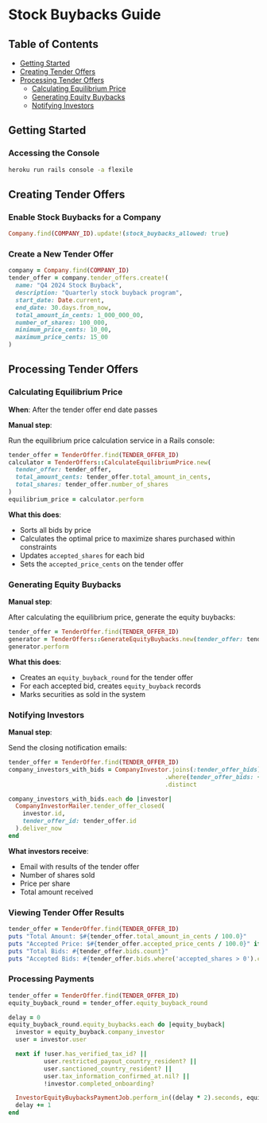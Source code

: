 # Stock Buybacks Guide

## Table of Contents

- [Getting Started](#getting-started)
- [Creating Tender Offers](#creating-tender-offers)
- [Processing Tender Offers](#processing-tender-offers)
  - [Calculating Equilibrium Price](#calculating-equilibrium-price)
  - [Generating Equity Buybacks](#generating-equity-buybacks)
  - [Notifying Investors](#notifying-investors)

## Getting Started

### Accessing the Console

```bash
heroku run rails console -a flexile
```

## Creating Tender Offers

### Enable Stock Buybacks for a Company

```ruby
Company.find(COMPANY_ID).update!(stock_buybacks_allowed: true)
```

### Create a New Tender Offer

```ruby
company = Company.find(COMPANY_ID)
tender_offer = company.tender_offers.create!(
  name: "Q4 2024 Stock Buyback",
  description: "Quarterly stock buyback program",
  start_date: Date.current,
  end_date: 30.days.from_now,
  total_amount_in_cents: 1_000_000_00,
  number_of_shares: 100_000,
  minimum_price_cents: 10_00,
  maximum_price_cents: 15_00
)
```

## Processing Tender Offers

### Calculating Equilibrium Price

**When**: After the tender offer end date passes

**Manual step**:

Run the equilibrium price calculation service in a Rails console:

```ruby
tender_offer = TenderOffer.find(TENDER_OFFER_ID)
calculator = TenderOffers::CalculateEquilibriumPrice.new(
  tender_offer: tender_offer,
  total_amount_cents: tender_offer.total_amount_in_cents,
  total_shares: tender_offer.number_of_shares
)
equilibrium_price = calculator.perform
```

**What this does**:

- Sorts all bids by price
- Calculates the optimal price to maximize shares purchased within constraints
- Updates `accepted_shares` for each bid
- Sets the `accepted_price_cents` on the tender offer

### Generating Equity Buybacks

**Manual step**:

After calculating the equilibrium price, generate the equity buybacks:

```ruby
tender_offer = TenderOffer.find(TENDER_OFFER_ID)
generator = TenderOffers::GenerateEquityBuybacks.new(tender_offer: tender_offer)
generator.perform
```

**What this does**:

- Creates an `equity_buyback_round` for the tender offer
- For each accepted bid, creates `equity_buyback` records
- Marks securities as sold in the system

### Notifying Investors

**Manual step**:

Send the closing notification emails:

```ruby
tender_offer = TenderOffer.find(TENDER_OFFER_ID)
company_investors_with_bids = CompanyInvestor.joins(:tender_offer_bids)
                                            .where(tender_offer_bids: { tender_offer_id: tender_offer.id })
                                            .distinct

company_investors_with_bids.each do |investor|
  CompanyInvestorMailer.tender_offer_closed(
    investor.id,
    tender_offer_id: tender_offer.id
  ).deliver_now
end
```

**What investors receive**:

- Email with results of the tender offer
- Number of shares sold
- Price per share
- Total amount received

### Viewing Tender Offer Results

```ruby
tender_offer = TenderOffer.find(TENDER_OFFER_ID)
puts "Total Amount: $#{tender_offer.total_amount_in_cents / 100.0}"
puts "Accepted Price: $#{tender_offer.accepted_price_cents / 100.0}" if tender_offer.accepted_price_cents
puts "Total Bids: #{tender_offer.bids.count}"
puts "Accepted Bids: #{tender_offer.bids.where('accepted_shares > 0').count}"
```

### Processing Payments

```ruby
tender_offer = TenderOffer.find(TENDER_OFFER_ID)
equity_buyback_round = tender_offer.equity_buyback_round

delay = 0
equity_buyback_round.equity_buybacks.each do |equity_buyback|
  investor = equity_buyback.company_investor
  user = investor.user

  next if !user.has_verified_tax_id? ||
          user.restricted_payout_country_resident? ||
          user.sanctioned_country_resident? ||
          user.tax_information_confirmed_at.nil? ||
          !investor.completed_onboarding?

  InvestorEquityBuybacksPaymentJob.perform_in((delay * 2).seconds, equity_buyback.id)
  delay += 1
end
```
